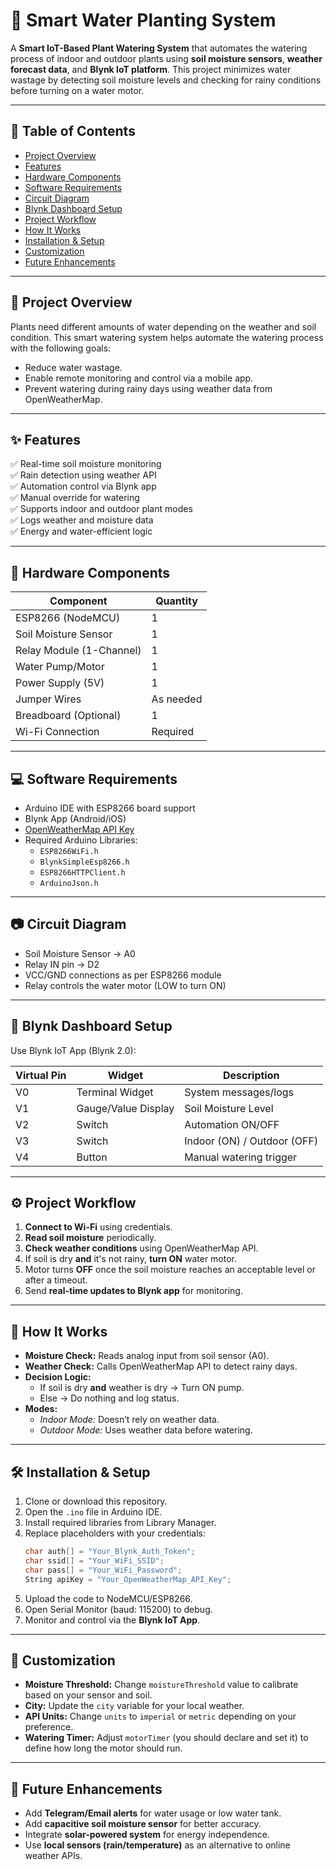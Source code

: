 # 🌱 Smart Water Planting System

A **Smart IoT-Based Plant Watering System** that automates the watering process of indoor and outdoor plants using **soil moisture sensors**, **weather forecast data**, and **Blynk IoT platform**. This project minimizes water wastage by detecting soil moisture levels and checking for rainy conditions before turning on a water motor.

---

## 📌 Table of Contents

- [Project Overview](#project-overview)
- [Features](#features)
- [Hardware Components](#hardware-components)
- [Software Requirements](#software-requirements)
- [Circuit Diagram](#circuit-diagram)
- [Blynk Dashboard Setup](#blynk-dashboard-setup)
- [Project Workflow](#project-workflow)
- [How It Works](#how-it-works)
- [Installation & Setup](#installation--setup)
- [Customization](#customization)
- [Future Enhancements](#future-enhancements)

---

## 📖 Project Overview

Plants need different amounts of water depending on the weather and soil condition. This smart watering system helps automate the watering process with the following goals:

- Reduce water wastage.
- Enable remote monitoring and control via a mobile app.
- Prevent watering during rainy days using weather data from OpenWeatherMap.

---

## ✨ Features

✅ Real-time soil moisture monitoring  
✅ Rain detection using weather API  
✅ Automation control via Blynk app  
✅ Manual override for watering  
✅ Supports indoor and outdoor plant modes  
✅ Logs weather and moisture data  
✅ Energy and water-efficient logic

---

## 🔧 Hardware Components

| Component            | Quantity |
|----------------------|----------|
| ESP8266 (NodeMCU)    | 1        |
| Soil Moisture Sensor | 1        |
| Relay Module (1-Channel) | 1    |
| Water Pump/Motor     | 1        |
| Power Supply (5V)    | 1        |
| Jumper Wires         | As needed |
| Breadboard (Optional)| 1        |
| Wi-Fi Connection     | Required |

---

## 💻 Software Requirements

- Arduino IDE with ESP8266 board support
- Blynk App (Android/iOS)
- [OpenWeatherMap API Key](https://openweathermap.org/api)
- Required Arduino Libraries:
  - `ESP8266WiFi.h`
  - `BlynkSimpleEsp8266.h`
  - `ESP8266HTTPClient.h`
  - `ArduinoJson.h`

---

## 📷 Circuit Diagram

- Soil Moisture Sensor → A0  
- Relay IN pin → D2  
- VCC/GND connections as per ESP8266 module  
- Relay controls the water motor (LOW to turn ON)

---

## 📱 Blynk Dashboard Setup

Use Blynk IoT App (Blynk 2.0):

| Virtual Pin | Widget           | Description                           |
|-------------|------------------|---------------------------------------|
| V0          | Terminal Widget  | System messages/logs                  |
| V1          | Gauge/Value Display | Soil Moisture Level                 |
| V2          | Switch           | Automation ON/OFF                     |
| V3          | Switch           | Indoor (ON) / Outdoor (OFF)           |
| V4          | Button           | Manual watering trigger               |

---

## ⚙️ Project Workflow

1. **Connect to Wi-Fi** using credentials.
2. **Read soil moisture** periodically.
3. **Check weather conditions** using OpenWeatherMap API.
4. If soil is dry **and** it's not rainy, **turn ON** water motor.
5. Motor turns **OFF** once the soil moisture reaches an acceptable level or after a timeout.
6. Send **real-time updates to Blynk app** for monitoring.

---

## 🧠 How It Works

- **Moisture Check:** Reads analog input from soil sensor (A0).
- **Weather Check:** Calls OpenWeatherMap API to detect rainy days.
- **Decision Logic:**
  - If soil is dry **and** weather is dry → Turn ON pump.
  - Else → Do nothing and log status.
- **Modes:**
  - *Indoor Mode:* Doesn’t rely on weather data.
  - *Outdoor Mode:* Uses weather data before watering.

---

## 🛠 Installation & Setup

1. Clone or download this repository.
2. Open the `.ino` file in Arduino IDE.
3. Install required libraries from Library Manager.
4. Replace placeholders with your credentials:
   ```cpp
   char auth[] = "Your_Blynk_Auth_Token";
   char ssid[] = "Your_WiFi_SSID";
   char pass[] = "Your_WiFi_Password";
   String apiKey = "Your_OpenWeatherMap_API_Key";
   ```
5. Upload the code to NodeMCU/ESP8266.
6. Open Serial Monitor (baud: 115200) to debug.
7. Monitor and control via the **Blynk IoT App**.

---

## 🧩 Customization

- **Moisture Threshold:** Change `moistureThreshold` value to calibrate based on your sensor and soil.
- **City:** Update the `city` variable for your local weather.
- **API Units:** Change `units` to `imperial` or `metric` depending on your preference.
- **Watering Timer:** Adjust `motorTimer` (you should declare and set it) to define how long the motor should run.

---

## 🚀 Future Enhancements

- Add **Telegram/Email alerts** for water usage or low water tank.
- Add **capacitive soil moisture sensor** for better accuracy.
- Integrate **solar-powered system** for energy independence.
- Use **local sensors (rain/temperature)** as an alternative to online weather APIs.

